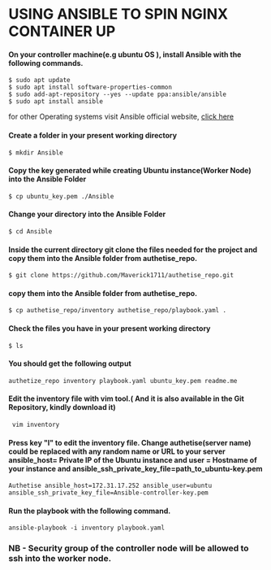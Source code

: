 # USING ANSIBLE TO SPIN NGINX CONTAINER UP 
#### On your controller machine(e.g ubuntu OS ), install Ansible with the following commands.
```
$ sudo apt update
$ sudo apt install software-properties-common
$ sudo add-apt-repository --yes --update ppa:ansible/ansible
$ sudo apt install ansible
```
for other Operating systems visit Ansible official website, [click here](https://docs.ansible.com/ansible/latest/installation_guide/installation_distros.html)
####  Create a folder in your present working directory
```
$ mkdir Ansible

```
#### Copy the key generated while creating Ubuntu instance(Worker Node) into the Ansible Folder
```
$ cp ubuntu_key.pem ./Ansible

```
#### Change your directory into the Ansible Folder
```
$ cd Ansible

```
#### Inside the current directory git clone the files needed for the project and copy them into the Ansible folder from authetise_repo.
```
$ git clone https://github.com/Maverick1711/authetise_repo.git

```
#### copy them into the Ansible folder from authetise_repo.
```
$ cp authetise_repo/inventory authetise_repo/playbook.yaml .

```
#### Check the files you have in your present working directory
```
$ ls

```
#### You should get the following output
```
authetize_repo inventory playbook.yaml ubuntu_key.pem readme.me

```
#### Edit the inventory file with vim tool.( And it is also available in the Git Repository, kindly download it)
```
 vim inventory

```
#### Press key "I" to edit the inventory file. Change authetise(server name) could be replaced with any random name or URL to your server ansible_host= Private IP of the Ubuntu instance and user = Hostname of your instance and ansible_ssh_private_key_file=path_to_ubuntu-key.pem
```
Authetise ansible_host=172.31.17.252 ansible_user=ubuntu ansible_ssh_private_key_file=Ansible-controller-key.pem

```
#### Run the playbook with the following command.

```
ansible-playbook -i inventory playbook.yaml 
```

### NB - Security group of the controller node will be allowed to ssh into the worker node.